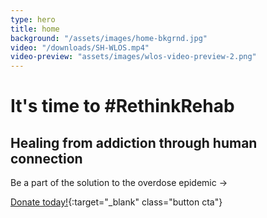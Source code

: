 ```yaml
---
type: hero
title: home
background: "/assets/images/home-bkgrnd.jpg"
video: "/downloads/SH-WLOS.mp4"
video-preview: "assets/images/wlos-video-preview-2.png"
---
```


# It's time to <span class="emphasized-header">#RethinkRehab</span>

## Healing from addiction through human connection

Be a part of the solution to the overdose epidemic &rarr;

[Donate today!](https://seekhealing.kindful.com/?campaign=1039580&mc_cid=18f09ae341&mc_eid=4a3d1251f9){:target="_blank" class="button cta"}
